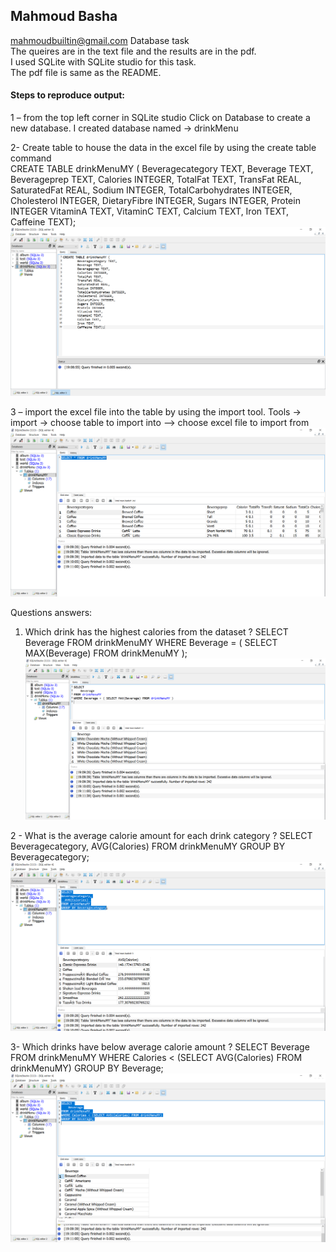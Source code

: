 ## Mahmoud Basha 
mahmoudbuiltin@gmail.com
Database task<br/>
The queires are in the text file and the results are in the pdf.<br/>
I used SQLite with SQLite studio for this task.<br/>
The pdf file is same as the README.

#### Steps to reproduce output: <br/>
1 – from the top left corner in SQLite studio Click on Database
to create a new database. I created database named -> 
drinkMenu<br/>

2- Create table to house the data in the excel file by using the 
create table command <br/>
CREATE TABLE drinkMenuMY (
 Beveragecategory TEXT,
 Beverage TEXT,
 Beverageprep TEXT,
 Calories INTEGER,
 TotalFat TEXT,
 TransFat REAL,
 SaturatedFat REAL,
 Sodium INTEGER,
 TotalCarbohydrates INTEGER,
 Cholesterol INTEGER,
 DietaryFibre INTEGER,
 Sugars INTEGER,
 Protein INTEGER
 VitaminA TEXT,
 VitaminC TEXT,
 Calcium TEXT,
 Iron TEXT,
 Caffeine TEXT);
 ![create](./screenshot/CREATE_TABLE.PNG)
 
 
 3 – import the excel file into the table by using the import tool. 
Tools -> import -> choose table to import into –> choose excel 
file to import from
![import_excel](./screenshot/import_excel.PNG)


Questions answers:
1. Which drink has the highest calories from the dataset ?
SELECT 
 Beverage
FROM drinkMenuMY 
WHERE Beverage = ( SELECT MAX(Beverage) FROM drinkMenuMY );
![2.1](./screenshot/2.1.PNG)

2 - What is the average calorie amount for each drink category 
?
SELECT
Beveragecategory,
 AVG(Calories) 
FROM drinkMenuMY
GROUP BY Beveragecategory;
![2.2](./screenshot/2.2.PNG)

3- Which drinks have below average calorie amount ?
SELECT 
 Beverage
FROM drinkMenuMY 
WHERE Calories < (SELECT AVG(Calories) FROM drinkMenuMY)
GROUP BY Beverage;
![2.3](./screenshot/2.3.PNG)

